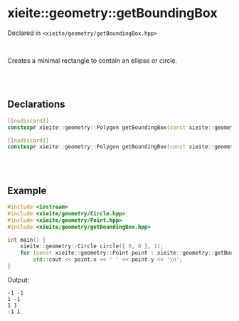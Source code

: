 # xieite::geometry::getBoundingBox
Declared in `<xieite/geometry/getBoundingBox.hpp>`

<br/>

Creates a minimal rectangle to contain an ellipse or circle.

<br/><br/>

## Declarations
```cpp
[[nodiscard]]
constexpr xieite::geometry::Polygon getBoundingBox(const xieite::geometry::Ellipse& ellipse) noexcept;
```
```cpp
[[nodiscard]]
constexpr xieite::geometry::Polygon getBoundingBox(const xieite::geometry::Circle& circle) noexcept;
```

<br/><br/>

## Example
```cpp
#include <iostream>
#include <xieite/geometry/Circle.hpp>
#include <xieite/geometry/Point.hpp>
#include <xieite/geometry/getBoundingBox.hpp>

int main() {
	xieite::geometry::Circle circle({ 0, 0 }, 1);
	for (const xieite::geometry::Point point : xieite::geometry::getBoundingBox(circle).points)
		std::cout << point.x << ' ' << point.y << '\n';
}
```
Output:
```
-1 -1
1 -1
1 1
-1 1
```
